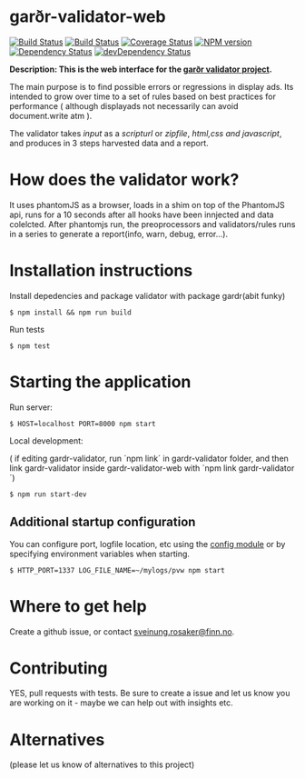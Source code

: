 garðr-validator-web
=============

[![Build Status](https://travis-ci.org/gardr/validator-web.png)](https://travis-ci.org/gardr/validator-web)
[![Build Status](https://drone.io/github.com/gardr/validator-web/status.png)](https://drone.io/github.com/gardr/validator-web/latest)
[![Coverage Status](https://coveralls.io/repos/gardr/validator-web/badge.png)](https://coveralls.io/r/gardr/validator-web)
[![NPM version](https://badge.fury.io/js/gardr-validator-web.png)](http://badge.fury.io/js/gardr-validator-web)
[![Dependency Status](https://david-dm.org/gardr/validator-web.png)](https://david-dm.org/gardr/validator-web)
[![devDependency Status](https://david-dm.org/gardr/validator-web/dev-status.png)](https://david-dm.org/gardr/validator-web#info=devDependencies)

**Description: This is the web interface for the [garðr validator project](http://gardr.github.io/).**

The main purpose is to find possible errors or regressions in display ads. Its intended to grow over time to a set of rules based on best practices for performance ( although displayads not necessarily can avoid document.write atm ).

The validator takes _input_ as a _scripturl_ or _zipfile_, _html,css and javascript_, and produces in 3 steps harvested data and a report.

# How does the validator work?

It uses phantomJS as a browser, loads in a shim on top of the PhantomJS api, runs for a 10 seconds after all hooks have been innjected and data colelcted.
After phantomjs run, the preoprocessors and validators/rules runs in a series to generate a report(info, warn, debug, error...).


# Installation instructions

Install depedencies and package validator with package gardr(abit funky)

    $ npm install && npm run build

Run tests

    $ npm test

# Starting the application

Run server:

    $ HOST=localhost PORT=8000 npm start

Local development:

( if editing gardr-validator, run ´npm link´ in gardr-validator folder, and then link gardr-validator inside gardr-validator-web with ´npm link gardr-validator´)

    $ npm run start-dev


## Additional startup configuration

You can configure port, logfile location, etc using the [config module](lib/config.js) or by specifying environment variables when starting.

	$ HTTP_PORT=1337 LOG_FILE_NAME=~/mylogs/pvw npm start

# Where to get help

Create a github issue, or contact sveinung.rosaker@finn.no.


# Contributing

YES, pull requests with tests. Be sure to create a issue and let us know you are working on it - maybe we can help out with insights etc.

# Alternatives

(please let us know of alternatives to this project)
